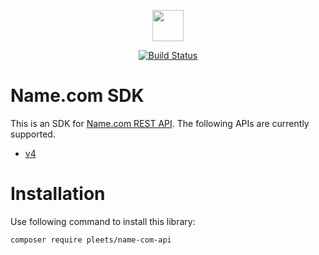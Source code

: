 <p align="center"><img src="https://blog.pleets.org/img/articles/name-com-logo.png" height="50"></p>

<p align="center">
<a href="https://travis-ci.com/pleets/name-com-sdk"><img src="https://travis-ci.com/pleets/name-com-sdk.svg?branch=main" alt="Build Status"></a>
</p>

# Name.com SDK

This is an SDK for [Name.com REST API](https://www.name.com/api-docs/). The following APIs are currently supported.

- [v4](https://www.name.com/api-docs/)

# Installation

Use following command to install this library:

```bash
composer require pleets/name-com-api
```
